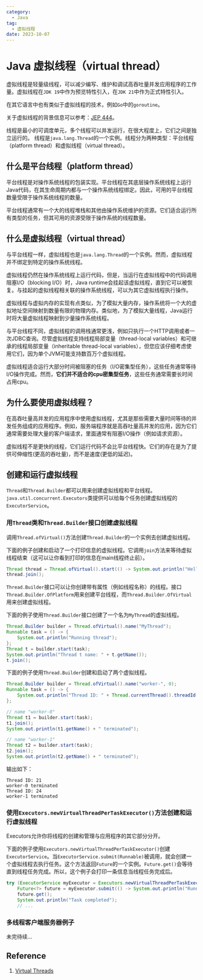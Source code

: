 ```yaml
---
category:
  - Java
tag:
  - 虚拟线程
date: 2023-10-07
---
```


# Java 虚拟线程（virtual thread）

虚拟线程是轻量级线程，可以减少编写、维护和调试高吞吐量并发应用程序的工作量。虚拟线程在`JDK 19`中作为预览特性引入，在`JDK 21`中作为正式特性引入。

在其它语言中也有类似于虚拟线程的技术，例如`Go`中的`goroutine`。

关于虚拟线程的背景信息可以参考：[JEP 444](https://openjdk.org/jeps/444)。

线程是最小的可调度单元，多个线程可以并发运行，在很大程度上，它们之间是独立运行的。 线程是`java.lang.Thread`的一个实例。线程分为两种类型：平台线程（platform thread）和虚拟线程（virtual thread）。

## 什么是平台线程（platform thread）

平台线程是对操作系统线程的包装实现。平台线程在其底层操作系统线程上运行Java代码，在其生命周期内都与一个操作系统线程绑定。因此，可用的平台线程数量受限于操作系统线程的数量。

平台线程通常有一个大的线程堆栈和其他由操作系统维护的资源。它们适合运行所有类型的任务，但其可用的资源受限于操作系统的线程数量。

## 什么是虚拟线程（virtual thread）

与平台线程一样，虚拟线程也是`java.lang.Thread`的一个实例。然而，虚拟线程并不绑定到特定的操作系统线程。

虚拟线程仍然在操作系统线程上运行代码，但是，当运行在虚拟线程中的代码调用阻塞I/O（blocking I/O）时，Java runtime会挂起该虚拟线程，直到它可以被恢复。与挂起的虚拟线程相关联的操作系统线程，可以为其它虚拟线程执行操作。

虚拟线程与虚拟内存的实现有点类似，为了模拟大量内存，操作系统将一个大的虚拟地址空间映射到数量有限的物理内存。类似地，为了模拟大量线程，Java运行时将大量虚拟线程映射到少量操作系统线程。

与平台线程不同，虚拟线程的调用栈通常更浅，例如只执行一个HTTP调用或者一次JDBC查询。尽管虚拟线程支持线程局部变量（thread-local variables）和可继承的线程局部变量（inheritable thread-local variables），但您应该仔细考虑使用它们，因为单个JVM可能支持数百万个虚拟线程。

虚拟线程适合运行大部分时间被阻塞的任务（I/O密集型任务），这些任务通常等待I/O操作完成。然而，**它们并不适合的cpu密集型任务**，这些任务通常需要长时间占用cpu。

## 为什么要使用虚拟线程？

在高吞吐量高并发的应用程序中使用虚拟线程，尤其是那些需要大量时间等待的并发任务组成的应用程序。例如，服务端程序就是高吞吐量高并发的应用，因为它们通常需要处理大量的客户端请求，里面通常有阻塞I/O操作（例如请求资源）。

虚拟线程不是更快的线程，它们运行代码不会比平台线程快。它们的存在是为了提供可伸缩性(更高的吞吐量)，而不是速度(更低的延迟)。

## 创建和运行虚拟线程

`Thread`和`Thread.Builder`都可以用来创建虚拟线程和平台线程。`java.util.concurrent.Executors`类提供可以给每个任务创建虚拟线程的`ExecutorService`。

### 用`Thread`类和`Thread.Builder`接口创建虚拟线程

调用`Thread.ofVirtual()`方法创建`Thread.Builder`的一个实例去创建虚拟线程。

下面的例子创建和启动了一个打印信息的虚拟线程。它调用`join`方法来等待虚拟线程结束（这可以让你看到打印的信息在main线程终止前）。

```java
Thread thread = Thread.ofVirtual().start(() -> System.out.println("Hello"));
thread.join();
```

`Thread.Builder`接口可以让你创建带有属性（例如线程名称）的线程。接口`Thread.Builder.OfPlatform`用来创建平台线程，而`Thread.Builder.OfVirtual`用来创建虚拟线程。

下面的例子使用`Thread.Builder`接口创建了一个名为`MyThread`的虚拟线程。

```java
Thread.Builder builder = Thread.ofVirtual().name("MyThread");
Runnable task = () -> {
    System.out.println("Running thread");
};
Thread t = builder.start(task);
System.out.println("Thread t name: " + t.getName());
t.join();
```

下面的例子使用`Thread.Builder`创建和启动了两个虚拟线程。

```java
Thread.Builder builder = Thread.ofVirtual().name("worker-", 0);
Runnable task = () -> {
    System.out.println("Thread ID: " + Thread.currentThread().threadId());
};

// name "worker-0"
Thread t1 = builder.start(task);   
t1.join();
System.out.println(t1.getName() + " terminated");

// name "worker-1"
Thread t2 = builder.start(task);   
t2.join();  
System.out.println(t2.getName() + " terminated");
```

输出如下：
```text
Thread ID: 21
worker-0 terminated
Thread ID: 24
worker-1 terminated
```

### 使用`Executors.newVirtualThreadPerTaskExecutor()`方法创建和运行虚拟线程

Executors允许你将线程的创建和管理与应用程序的其它部分分开。

下面的例子使用`Executors.newVirtualThreadPerTaskExecutor()`创建`ExecutorService`。当`ExecutorService.submit(Runnable)`被调用，就会创建一个虚拟线程去执行任务。这个方法返回`Future`的一个实例。`Future.get()`会等待直到线程任务完成。所以，这个例子会打印一条信息当线程任务完成后。

```java
try (ExecutorService myExecutor = Executors.newVirtualThreadPerTaskExecutor()) {
    Future<?> future = myExecutor.submit(() -> System.out.println("Running thread"));
    future.get();
    System.out.println("Task completed");
    // ...
```

### 多线程客户端服务器例子

未完待续...

## Reference

1. [Virtual Threads](https://docs.oracle.com/en/java/javase/21/core/virtual-threads.html)